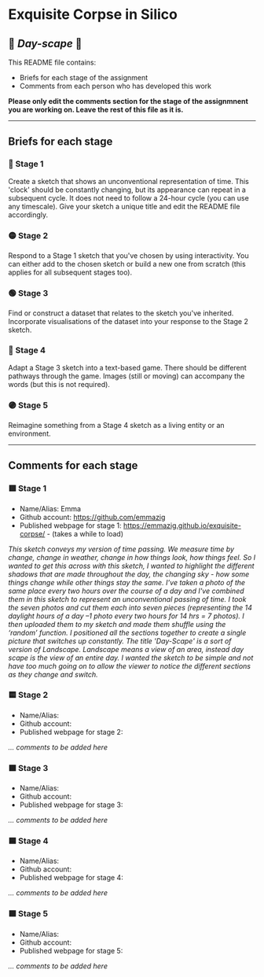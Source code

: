 # Exquisite Corpse in Silico
## 🔻 _Day-scape_ 🔻

This README file contains:
- Briefs for each stage of the assignment
- Comments from each person who has developed this work

**Please only edit the comments section for the stage of the assignmnent you are working on. Leave the rest of this file as it is.**

*****
## Briefs for each stage

### 🔴 Stage 1
Create a sketch that shows an unconventional representation of time. This 'clock' should be constantly changing, but its appearance can repeat in a subsequent cycle. It does not need to follow a 24-hour cycle (you can use any timescale). Give your sketch a unique title and edit the README file accordingly.

### 🟡 Stage 2
Respond to a Stage 1 sketch that you've chosen by using interactivity. You can either add to the chosen sketch or build a new one from scratch (this applies for all subsequent stages too).

### 🟢 Stage 3
Find or construct a dataset that relates to the sketch you've inherited. Incorporate visualisations of the dataset into your response to the Stage 2 sketch.

### 🔵 Stage 4
Adapt a Stage 3 sketch into a text-based game. There should be different pathways through the game. Images (still or moving) can accompany the words (but this is not required).

### 🟣 Stage 5
Reimagine something from a Stage 4 sketch as a living entity or an environment.

*****
## Comments for each stage

### 🟥 Stage 1
- Name/Alias: Emma
- Github account: https://github.com/emmazig
- Published webpage for stage 1:   https://emmazig.github.io/exquisite-corpse/      - (takes a while to load)

*This sketch conveys my version of time passing. We measure time by change, change in weather, change in how things look, how things feel. So I wanted to get this across with this sketch, I wanted to highlight the different shadows that are made throughout the day, the changing sky - how some things change while other things stay the same. 
I’ve taken a photo of the same place every two hours over the course of a day and I've combined them in this sketch to represent an unconventional passing of time. I took the seven photos and cut them each into seven pieces (representing the 14 daylight hours of a day –1 photo every two hours for 14 hrs = 7 photos). I then uploaded them to my sketch and made them shuffle using the ‘random’ function. I positioned all the sections together to create a single picture that switches up constantly. The title 'Day-Scape' is a sort of version of Landscape. Landscape means a view of an area, instead day scape is the view of an entire day. I wanted the sketch to be simple and not have too much going on to allow the viewer to notice the different sections as they change and switch.* 

### 🟨 Stage 2
- Name/Alias:
- Github account:
- Published webpage for stage 2:

*... comments to be added here*

### 🟩 Stage 3
- Name/Alias:
- Github account:
- Published webpage for stage 3:

*... comments to be added here*

### 🟦 Stage 4
- Name/Alias:
- Github account:
- Published webpage for stage 4:

*... comments to be added here*

### 🟪 Stage 5
- Name/Alias:
- Github account:
- Published webpage for stage 5:

*... comments to be added here*
